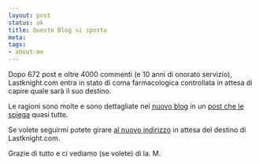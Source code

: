 ```yaml
--- 
layout: post
status: ok
title: Questo Blog si sposta
meta: 
tags: 
- about-me
---
```

Dopo 672 post e oltre 4000 commenti (e 10 anni di onorato servizio), Lastknight.com entra in stato di coma farmacologica controllata in attesa di capire quale sarà il suo destino.  
  
Le ragioni sono molte e sono dettagliate nel [nuovo blog](http://matteoflora.com) in un [post che le spiega](http://matteoflora.com/2011/01/ciao-sono-matteo-e-questo-e-il-mio-blog/) quasi tutte.  
  
Se volete seguirmi potete girare [al nuovo indirizzo](http://matteoflora.com/2011/01/ciao-sono-matteo-e-questo-e-il-mio-blog/) in attesa del destino di Lastknight.com.  
  
Grazie di tutto e ci vediamo (se volete) di la. M.
